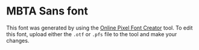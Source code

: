 # MBTA Sans font

This font was generated by using the
[Online Pixel Font Creator](https://adri326.github.io/online-pixel-font-creator)
tool. To edit this font, upload either the `.otf` or `.pfs` file to the tool and
make your changes.
